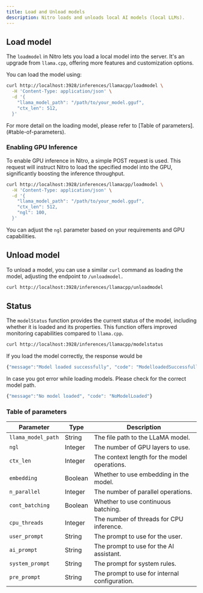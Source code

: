 ```yaml
---
title: Load and Unload models
description: Nitro loads and unloads local AI models (local LLMs).
---
```


## Load model

The `loadmodel` in Nitro lets you load a local model into the server. It's an upgrade from `llama.cpp`, offering more features and customization options.

You can load the model using:

```bash title="Load Model" {1}
curl http://localhost:3928/inferences/llamacpp/loadmodel \
  -H 'Content-Type: application/json' \
  -d '{
    "llama_model_path": "/path/to/your_model.gguf",
    "ctx_len": 512,
  }'
```

For more detail on the loading model, please refer to [Table of parameters].(#table-of-parameters).

### Enabling GPU Inference

To enable GPU inference in Nitro, a simple POST request is used. This request will instruct Nitro to load the specified model into the GPU, significantly boosting the inference throughput.

```bash title="GPU enable" {5}
curl http://localhost:3928/inferences/llamacpp/loadmodel \
  -H 'Content-Type: application/json' \
  -d '{
    "llama_model_path": "/path/to/your_model.gguf",
    "ctx_len": 512,
    "ngl": 100,
  }'
```

You can adjust the `ngl` parameter based on your requirements and GPU capabilities.

## Unload model
To unload a model, you can use a similar `curl` command as loading the model, adjusting the endpoint to `/unloadmodel.`

```bash title="Unload the model" {1}
curl http://localhost:3928/inferences/llamacpp/unloadmodel
```

## Status
The `modelStatus` function provides the current status of the model, including whether it is loaded and its properties. This function offers improved monitoring capabilities compared to `llama.cpp`.

```bash title="Check Model Status" {1}
curl http://localhost:3928/inferences/llamacpp/modelstatus
```

If you load the model correctly, the response would be

```js title="Load Model Sucessfully"
{"message":"Model loaded successfully", "code": "ModelloadedSuccessfully"}
```

In case you got error while loading models. Please check for the correct model path.
```js title="Load Model Failed"
{"message":"No model loaded", "code": "NoModelLoaded"}
```

### Table of parameters

| Parameter        | Type    | Description                                                  |
|------------------|---------|--------------------------------------------------------------|
| `llama_model_path` | String  | The file path to the LLaMA model.                            |
| `ngl`              | Integer | The number of GPU layers to use.                             |
| `ctx_len`          | Integer | The context length for the model operations.                 |
| `embedding`        | Boolean | Whether to use embedding in the model.                       |
| `n_parallel`       | Integer | The number of parallel operations.|
| `cont_batching`    | Boolean | Whether to use continuous batching.                          |
|`cpu_threads`|Integer|The number of threads for CPU inference.|
| `user_prompt`      | String  | The prompt to use for the user.                              |
| `ai_prompt`        | String  | The prompt to use for the AI assistant.                      |
| `system_prompt`    | String  | The prompt for system rules.                          |
| `pre_prompt`    | String  | The prompt to use for internal configuration.                          |